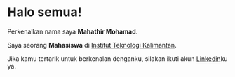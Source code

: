 # Halo semua! 

Perkenalkan nama saya **Mahathir Mohamad**.

Saya seorang **Mahasiswa** di [Institut Teknologi Kalimantan](https://itk.ac.id/).

Jika kamu tertarik untuk berkenalan denganku, silakan ikuti akun [Linkedin](https://www.linkedin.com/in/mahathirmohamad/)ku ya.


